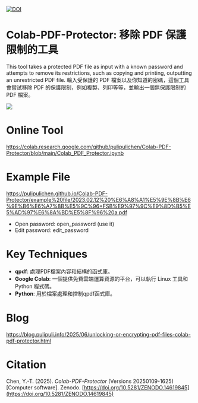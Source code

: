 [![DOI](https://zenodo.org/badge/914238245.svg)](https://doi.org/10.5281/zenodo.14619845)

# Colab-PDF-Protector: 移除 PDF 保護限制的工具

This tool takes a protected PDF file as input with a known password and attempts to remove its restrictions, such as copying and printing, outputting an unrestricted PDF file.
輸入受保護的 PDF 檔案以及你知道的密碼，這個工具會嘗試移除 PDF 的保護限制，例如複製、列印等等，並輸出一個無保護限制的 PDF 檔案。

![](https://blogger.googleusercontent.com/img/a/AVvXsEh2vfP5lonPUaMd4hwaKaCXqfED23CzeIBydGQEYesGeGSD0vC_W3jULKucDvut8twbVfPrPDDxE3b1NCluwyZJ4fAjp5ycnLBUyCQraxCg2C2goB6yscAcQL8zg1ctYGxmlYLoGUIKlF6QxbKy8NhmH2V3lgfFzBLqOB5elCs-wwYBYRs_2C0iqQ)

# Online Tool

https://colab.research.google.com/github/pulipulichen/Colab-PDF-Protector/blob/main/Colab_PDF_Protector.ipynb

# Example File

https://pulipulichen.github.io/Colab-PDF-Protector/example%20file/2023.02.12%20%E6%A8%A1%E5%9E%8B%E6%9E%B6%E6%A7%8B%E5%9C%96+FSB%E9%97%9C%E9%8D%B5%E5%AD%97%E6%8A%BD%E5%8F%96%20a.pdf

- Open password: open_password  (use it)
- Edit password: edit_password

# Key Techniques

- **qpdf**:  處理PDF檔案內容和結構的函式庫。
- **Google Colab**: 一個提供免費雲端運算資源的平台，可以執行 Linux 工具和 Python 程式碼。
- **Python**:  用於檔案處理和控制qpdf函式庫。


# Blog

https://blog.pulipuli.info/2025/06/unlocking-or-encrypting-pdf-files-colab-pdf-protector.html

# Citation

Chen, Y.-T. (2025). *Colab-PDF-Protector* (Versions 20250109-1625) [Computer software]. Zenodo. [https://doi.org/10.5281/ZENODO.14619845](https://doi.org/10.5281/ZENODO.14619845)